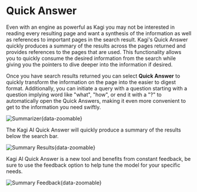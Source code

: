 # Quick Answer

Even with an engine as powerful as Kagi you may not be interested in reading every resulting page and want a synthesis of the information as well as references to important pages in the search result. Kagi's Quick Answer quickly produces a summary of the results across the pages returned and provides references to the pages that are used. This functionality allows you to quickly consume the desired information from the search while giving you the pointers to dive deeper into the information if desired.

Once you have search results returned you can select **Quick Answer** to quickly transform the information on the page into the easier to digest format. Additionally, you can initiate a query with a question starting with a question implying word like "what", "how", or end it with a "?" to automatically open the Quick Answers, making it even more convenient to get to the information you need swiftly.

![Summarizer](media/summarize.png){data-zoomable}

The Kagi AI Quick Answer will quickly produce a summary of the results below the search bar.

![Summary Results](media/summarized_results.png){data-zoomable}

Kagi AI Quick Answer is a new tool and benefits from constant feedback, be sure to use the feedback option to help tune the model for your specific needs.

![Summary Feedback](media/summarize_feedback.png){data-zoomable}

